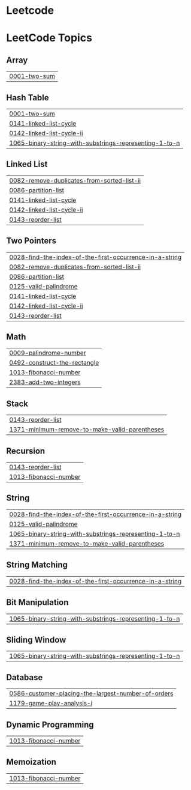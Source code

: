 # Leetcode
<!---LeetCode Topics Start-->
# LeetCode Topics
## Array
|  |
| ------- |
| [0001-two-sum](https://github.com/Venu-Aravind-K/Leetcode/tree/master/0001-two-sum) |
## Hash Table
|  |
| ------- |
| [0001-two-sum](https://github.com/Venu-Aravind-K/Leetcode/tree/master/0001-two-sum) |
| [0141-linked-list-cycle](https://github.com/Venu-Aravind-K/Leetcode/tree/master/0141-linked-list-cycle) |
| [0142-linked-list-cycle-ii](https://github.com/Venu-Aravind-K/Leetcode/tree/master/0142-linked-list-cycle-ii) |
| [1065-binary-string-with-substrings-representing-1-to-n](https://github.com/Venu-Aravind-K/Leetcode/tree/master/1065-binary-string-with-substrings-representing-1-to-n) |
## Linked List
|  |
| ------- |
| [0082-remove-duplicates-from-sorted-list-ii](https://github.com/Venu-Aravind-K/Leetcode/tree/master/0082-remove-duplicates-from-sorted-list-ii) |
| [0086-partition-list](https://github.com/Venu-Aravind-K/Leetcode/tree/master/0086-partition-list) |
| [0141-linked-list-cycle](https://github.com/Venu-Aravind-K/Leetcode/tree/master/0141-linked-list-cycle) |
| [0142-linked-list-cycle-ii](https://github.com/Venu-Aravind-K/Leetcode/tree/master/0142-linked-list-cycle-ii) |
| [0143-reorder-list](https://github.com/Venu-Aravind-K/Leetcode/tree/master/0143-reorder-list) |
## Two Pointers
|  |
| ------- |
| [0028-find-the-index-of-the-first-occurrence-in-a-string](https://github.com/Venu-Aravind-K/Leetcode/tree/master/0028-find-the-index-of-the-first-occurrence-in-a-string) |
| [0082-remove-duplicates-from-sorted-list-ii](https://github.com/Venu-Aravind-K/Leetcode/tree/master/0082-remove-duplicates-from-sorted-list-ii) |
| [0086-partition-list](https://github.com/Venu-Aravind-K/Leetcode/tree/master/0086-partition-list) |
| [0125-valid-palindrome](https://github.com/Venu-Aravind-K/Leetcode/tree/master/0125-valid-palindrome) |
| [0141-linked-list-cycle](https://github.com/Venu-Aravind-K/Leetcode/tree/master/0141-linked-list-cycle) |
| [0142-linked-list-cycle-ii](https://github.com/Venu-Aravind-K/Leetcode/tree/master/0142-linked-list-cycle-ii) |
| [0143-reorder-list](https://github.com/Venu-Aravind-K/Leetcode/tree/master/0143-reorder-list) |
## Math
|  |
| ------- |
| [0009-palindrome-number](https://github.com/Venu-Aravind-K/Leetcode/tree/master/0009-palindrome-number) |
| [0492-construct-the-rectangle](https://github.com/Venu-Aravind-K/Leetcode/tree/master/0492-construct-the-rectangle) |
| [1013-fibonacci-number](https://github.com/Venu-Aravind-K/Leetcode/tree/master/1013-fibonacci-number) |
| [2383-add-two-integers](https://github.com/Venu-Aravind-K/Leetcode/tree/master/2383-add-two-integers) |
## Stack
|  |
| ------- |
| [0143-reorder-list](https://github.com/Venu-Aravind-K/Leetcode/tree/master/0143-reorder-list) |
| [1371-minimum-remove-to-make-valid-parentheses](https://github.com/Venu-Aravind-K/Leetcode/tree/master/1371-minimum-remove-to-make-valid-parentheses) |
## Recursion
|  |
| ------- |
| [0143-reorder-list](https://github.com/Venu-Aravind-K/Leetcode/tree/master/0143-reorder-list) |
| [1013-fibonacci-number](https://github.com/Venu-Aravind-K/Leetcode/tree/master/1013-fibonacci-number) |
## String
|  |
| ------- |
| [0028-find-the-index-of-the-first-occurrence-in-a-string](https://github.com/Venu-Aravind-K/Leetcode/tree/master/0028-find-the-index-of-the-first-occurrence-in-a-string) |
| [0125-valid-palindrome](https://github.com/Venu-Aravind-K/Leetcode/tree/master/0125-valid-palindrome) |
| [1065-binary-string-with-substrings-representing-1-to-n](https://github.com/Venu-Aravind-K/Leetcode/tree/master/1065-binary-string-with-substrings-representing-1-to-n) |
| [1371-minimum-remove-to-make-valid-parentheses](https://github.com/Venu-Aravind-K/Leetcode/tree/master/1371-minimum-remove-to-make-valid-parentheses) |
## String Matching
|  |
| ------- |
| [0028-find-the-index-of-the-first-occurrence-in-a-string](https://github.com/Venu-Aravind-K/Leetcode/tree/master/0028-find-the-index-of-the-first-occurrence-in-a-string) |
## Bit Manipulation
|  |
| ------- |
| [1065-binary-string-with-substrings-representing-1-to-n](https://github.com/Venu-Aravind-K/Leetcode/tree/master/1065-binary-string-with-substrings-representing-1-to-n) |
## Sliding Window
|  |
| ------- |
| [1065-binary-string-with-substrings-representing-1-to-n](https://github.com/Venu-Aravind-K/Leetcode/tree/master/1065-binary-string-with-substrings-representing-1-to-n) |
## Database
|  |
| ------- |
| [0586-customer-placing-the-largest-number-of-orders](https://github.com/Venu-Aravind-K/Leetcode/tree/master/0586-customer-placing-the-largest-number-of-orders) |
| [1179-game-play-analysis-i](https://github.com/Venu-Aravind-K/Leetcode/tree/master/1179-game-play-analysis-i) |
## Dynamic Programming
|  |
| ------- |
| [1013-fibonacci-number](https://github.com/Venu-Aravind-K/Leetcode/tree/master/1013-fibonacci-number) |
## Memoization
|  |
| ------- |
| [1013-fibonacci-number](https://github.com/Venu-Aravind-K/Leetcode/tree/master/1013-fibonacci-number) |
<!---LeetCode Topics End-->
